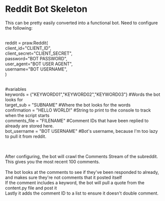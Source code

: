 # Reddit Bot Skeleton<br>
This can be pretty easily converted into a functional bot.  Need to configure the following:<br><br>

reddit = praw.Reddit(<br>
    client_id="CLIENT_ID",<br>
    client_secret="CLIENT_SECRET",<br>
    password="BOT PASSWORD",<br>
    user_agent="BOT USER AGENT",<br>
    username="BOT USERNAME",<br>
)<br><br>

#variables<br>
keywords = {"KEYWORD01","KEYWORD02","KEYWORD03"}  #Words the bot looks for<br>
target_sub = "SUBNAME"    #Where the bot looks for the words<br>
confirmation = "HELLO WORLD!" #String to print to the console to track when the script starts<br>
comments_file = "FILENAME"  #Comment IDs that have been replied to already are stored here.<br>
bot_username = "BOT USERNAME"   #Bot's username, because I'm too lazy to pull it from reddit.<br>
<br><br>

After configuring, the bot will crawl the Comments Stream of the subreddit.  This gives you the most recent 100 comments.<br>  
The bot looks at the comments to see if they've been responded to already, and makes sure they're not comments that it posted itself<br>
If the comment includes a keyword, the bot will pull a quote from the content.py file and post it<br>
Lastly it adds the comment ID to a list to ensure it doesn't double comment.<br>